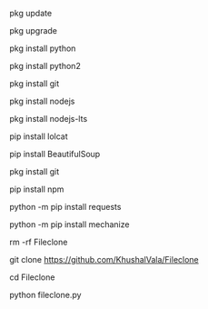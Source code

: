 pkg update

pkg upgrade

pkg install python

pkg install python2

pkg install git

pkg install nodejs

pkg install nodejs-lts

pip install lolcat

pip install BeautifulSoup

pkg install git

pip install npm

python -m pip install requests

python -m pip install mechanize

rm -rf Fileclone

git clone https://github.com/KhushalVala/Fileclone

cd Fileclone

python fileclone.py

